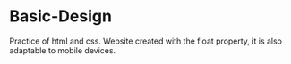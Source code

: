 # Basic-Design
Practice of html and css. Website created with the float property, it is also adaptable to mobile devices. 
